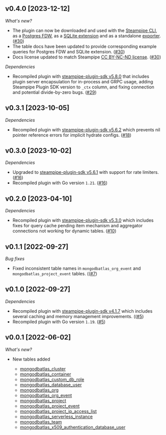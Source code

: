## v0.4.0 [2023-12-12]

_What's new?_

- The plugin can now be downloaded and used with the [Steampipe CLI](https://steampipe.io/docs), as a [Postgres FDW](https://steampipe.io/docs/steampipe_postgres/overview), as a [SQLite extension](https://steampipe.io/docs//steampipe_sqlite/overview) and as a standalone [exporter](https://steampipe.io/docs/steampipe_export/overview). ([#30](https://github.com/turbot/steampipe-plugin-mongodbatlas/pull/30))
- The table docs have been updated to provide corresponding example queries for Postgres FDW and SQLite extension. ([#30](https://github.com/turbot/steampipe-plugin-mongodbatlas/pull/30))
- Docs license updated to match Steampipe [CC BY-NC-ND license](https://github.com/turbot/steampipe-plugin-mongodbatlas/blob/main/docs/LICENSE). ([#30](https://github.com/turbot/steampipe-plugin-mongodbatlas/pull/30))

_Dependencies_

- Recompiled plugin with [steampipe-plugin-sdk v5.8.0](https://github.com/turbot/steampipe-plugin-sdk/blob/main/CHANGELOG.md#v580-2023-12-11) that includes plugin server encapsulation for in-process and GRPC usage, adding Steampipe Plugin SDK version to `_ctx` column, and fixing connection and potential divide-by-zero bugs. ([#29](https://github.com/turbot/steampipe-plugin-mongodbatlas/pull/29))

## v0.3.1 [2023-10-05]

_Dependencies_

- Recompiled plugin with [steampipe-plugin-sdk v5.6.2](https://github.com/turbot/steampipe-plugin-sdk/blob/main/CHANGELOG.md#v562-2023-10-03) which prevents nil pointer reference errors for implicit hydrate configs. ([#18](https://github.com/turbot/steampipe-plugin-mongodbatlas/pull/18))

## v0.3.0 [2023-10-02]

_Dependencies_

- Upgraded to [steampipe-plugin-sdk v5.6.1](https://github.com/turbot/steampipe-plugin-sdk/blob/main/CHANGELOG.md#v561-2023-09-29) with support for rate limiters. ([#16](https://github.com/turbot/steampipe-plugin-mongodbatlas/pull/16))
- Recompiled plugin with Go version `1.21`. ([#16](https://github.com/turbot/steampipe-plugin-mongodbatlas/pull/16))

## v0.2.0 [2023-04-10]

_Dependencies_

- Recompiled plugin with [steampipe-plugin-sdk v5.3.0](https://github.com/turbot/steampipe-plugin-sdk/blob/main/CHANGELOG.md#v530-2023-03-16) which includes fixes for query cache pending item mechanism and aggregator connections not working for dynamic tables. ([#10](https://github.com/turbot/steampipe-plugin-mongodbatlas/pull/10))

## v0.1.1 [2022-09-27]

_Bug fixes_

- Fixed inconsistent table names in `mongodbatlas_org_event` and `mongodbatlas_project_event` tables. (([#7](https://github.com/turbot/steampipe-plugin-mongodbatlas/pull/7))

## v0.1.0 [2022-09-27]

_Dependencies_

- Recompiled plugin with [steampipe-plugin-sdk v4.1.7](https://github.com/turbot/steampipe-plugin-sdk/blob/main/CHANGELOG.md#v417-2022-09-08) which includes several caching and memory management improvements. (([#5](https://github.com/turbot/steampipe-plugin-mongodbatlas/pull/5))
- Recompiled plugin with Go version `1.19`. ([#5](https://github.com/turbot/steampipe-plugin-mongodbatlas/pull/5))

## v0.0.1 [2022-06-02]

_What's new?_

- New tables added

  - [mongodbatlas_cluster](https://hub.steampipe.io/plugins/turbot/mongodbatlas/tables/mongodbatlas_cluster)
  - [mongodbatlas_container](https://hub.steampipe.io/plugins/turbot/mongodbatlas/tables/mongodbatlas_container)
  - [mongodbatlas_custom_db_role](https://hub.steampipe.io/plugins/turbot/mongodbatlas/tables/mongodbatlas_custom_db_role)
  - [mongodbatlas_database_user](https://hub.steampipe.io/plugins/turbot/mongodbatlas/tables/mongodbatlas_database_user)
  - [mongodbatlas_org](https://hub.steampipe.io/plugins/turbot/mongodbatlas/tables/mongodbatlas_org)
  - [mongodbatlas_org_event](https://hub.steampipe.io/plugins/turbot/mongodbatlas/tables/mongodbatlas_org_event)
  - [mongodbatlas_project](https://hub.steampipe.io/plugins/turbot/mongodbatlas/tables/mongodbatlas_project)
  - [mongodbatlas_project_event](https://hub.steampipe.io/plugins/turbot/mongodbatlas/tables/mongodbatlas_project_event)
  - [mongodbatlas_project_ip_access_list](https://hub.steampipe.io/plugins/turbot/mongodbatlas/tables/mongodbatlas_project_ip_access_list)
  - [mongodbatlas_serverless_instance](https://hub.steampipe.io/plugins/turbot/mongodbatlas/tables/mongodbatlas_serverless_instance)
  - [mongodbatlas_team](https://hub.steampipe.io/plugins/turbot/mongodbatlas/tables/mongodbatlas_team)
  - [mongodbatlas_x509_authentication_database_user](https://hub.steampipe.io/plugins/turbot/mongodbatlas/tables/mongodbatlas_x509_authentication_database_user)

